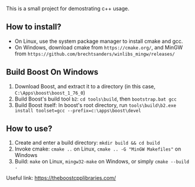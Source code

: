 This is a small project for demostrating c++ usage.

How to install?
---
- On Linux, use the system package manager to install cmake and gcc.
- On Windows, download cmake from `https://cmake.org/`, and MinGW from `https://github.com/brechtsanders/winlibs_mingw/releases/`

Build Boost On Windows
--------
1. Download Boost, and extract it to a directory (in this case, `C:\Apps\boost\boost_1_76_0`)
2. Build Boost's build tool `b2`: `cd tools\build`, then `bootstrap.bat gcc`
3. Build Boost itself: In boost's root directory, run `tools\build\b2.exe install toolset=gcc --prefix=c:\apps\boost\devel`

How to use?
---

1. Create and enter a build directory: `mkdir build && cd build`
2. Invoke cmake: `cmake ..` on Linux, `cmake .. -G "MinGW Makefiles"` on Windows
3. Build: `make` on Linux, `mingw32-make` on Windows, or simply `cmake --build .`

Useful link: https://theboostcpplibraries.com/